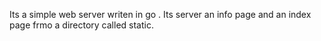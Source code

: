 Its  a simple web server writen in go .
Its server an info page and an index page frmo a directory called static.
